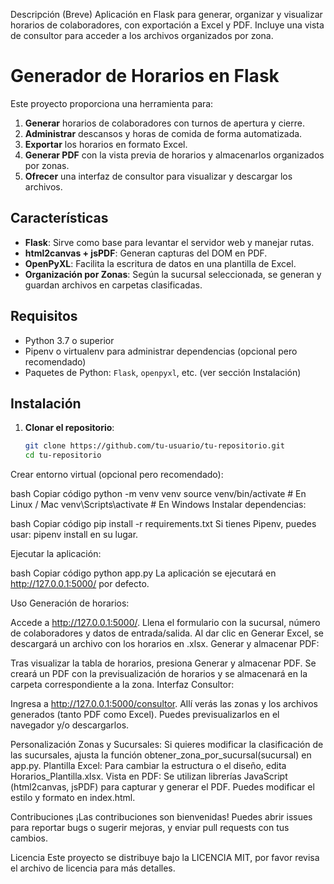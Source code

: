Descripción (Breve)
Aplicación en Flask para generar, organizar y visualizar horarios de colaboradores, con exportación a Excel y PDF. Incluye una vista de consultor para acceder a los archivos organizados por zona.

# Generador de Horarios en Flask

Este proyecto proporciona una herramienta para:
1. **Generar** horarios de colaboradores con turnos de apertura y cierre.
2. **Administrar** descansos y horas de comida de forma automatizada.
3. **Exportar** los horarios en formato Excel.
4. **Generar PDF** con la vista previa de horarios y almacenarlos organizados por zonas.
5. **Ofrecer** una interfaz de consultor para visualizar y descargar los archivos.

## Características

- **Flask**: Sirve como base para levantar el servidor web y manejar rutas.
- **html2canvas + jsPDF**: Generan capturas del DOM en PDF.
- **OpenPyXL**: Facilita la escritura de datos en una plantilla de Excel.
- **Organización por Zonas**: Según la sucursal seleccionada, se generan y guardan archivos en carpetas clasificadas.

## Requisitos

- Python 3.7 o superior
- Pipenv o virtualenv para administrar dependencias (opcional pero recomendado)
- Paquetes de Python: `Flask`, `openpyxl`, etc. (ver sección Instalación)

## Instalación

1. **Clonar el repositorio**:
   ```bash
   git clone https://github.com/tu-usuario/tu-repositorio.git
   cd tu-repositorio
Crear entorno virtual (opcional pero recomendado):

bash
Copiar código
python -m venv venv
source venv/bin/activate     # En Linux / Mac 
venv\Scripts\activate        # En Windows
Instalar dependencias:

bash
Copiar código
pip install -r requirements.txt
Si tienes Pipenv, puedes usar: pipenv install en su lugar.

Ejecutar la aplicación:

bash
Copiar código
python app.py
La aplicación se ejecutará en http://127.0.0.1:5000/ por defecto.

Uso
Generación de horarios:

Accede a http://127.0.0.1:5000/.
Llena el formulario con la sucursal, número de colaboradores y datos de entrada/salida.
Al dar clic en Generar Excel, se descargará un archivo con los horarios en .xlsx.
Generar y almacenar PDF:

Tras visualizar la tabla de horarios, presiona Generar y almacenar PDF.
Se creará un PDF con la previsualización de horarios y se almacenará en la carpeta correspondiente a la zona.
Interfaz Consultor:

Ingresa a http://127.0.0.1:5000/consultor.
Allí verás las zonas y los archivos generados (tanto PDF como Excel).
Puedes previsualizarlos en el navegador y/o descargarlos.

Personalización
Zonas y Sucursales: Si quieres modificar la clasificación de las sucursales, ajusta la función obtener_zona_por_sucursal(sucursal) en app.py.
Plantilla Excel: Para cambiar la estructura o el diseño, edita Horarios_Plantilla.xlsx.
Vista en PDF: Se utilizan librerías JavaScript (html2canvas, jsPDF) para capturar y generar el PDF. Puedes modificar el estilo y formato en index.html.

Contribuciones
¡Las contribuciones son bienvenidas! Puedes abrir issues para reportar bugs o sugerir mejoras, y enviar pull requests con tus cambios.

Licencia
Este proyecto se distribuye bajo la LICENCIA MIT, por favor revisa el archivo de licencia para más detalles.

